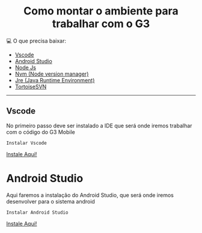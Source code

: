 <h1 align="center">
  Como montar o ambiente para trabalhar com o G3  
</h1>

💻 O que precisa baixar:

- [Vscode](#Vscode)
- [Android Studio](#AndroidStudio)
- [Node Js](#NodeJs)
- [Nvm (Node version manager)](#Nvm (Node version manager))
- [Jre (Java Runtime Environment)](#Jre (Java Runtime Environment))
- [TortoiseSVN](#TortoiseSVN)

---

## Vscode

<p> 
  No primeiro passo deve ser instalado a IDE que será onde iremos trabalhar com o código do G3 Mobile 

`Instalar Vscode`

[Instale Aqui!](https://code.visualstudio.com/download)
</p>
</h2>


# Android Studio

<p> 
  Aqui faremos a instalação do Android Studio, que será onde iremos desenvolver para o sistema android

`Instalar Android Studio`

[Instale Aqui!](https://developer.android.com/studio?gad_source=1&gclid=CjwKCAiA6t-6BhA3EiwAltRFGBitVD-9GKInUthrAfTrCg7iEtBKwZMBIw_aOOl36mrJbC-0T4lW0hoC_8IQAvD_BwE&gclsrc=aw.ds&hl=pt-br)
</p>
</h2>
